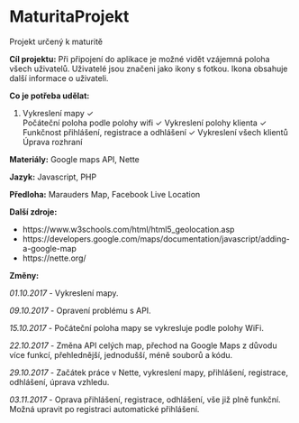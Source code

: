# MaturitaProjekt
Projekt určený k maturitě

<b>Cíl projektu:</b>
Při připojení do aplikace je možné vidět vzájemná poloha všech uživatelů.
Uživatelé jsou značeni jako ikony s fotkou. Ikona obsahuje další informace o uživateli.

<b>Co je potřeba udělat:</b>
<ol>
  <li>Vykreslení mapy ✓</li>
Počáteční poloha podle polohy wifi ✓
Vykreslení polohy klienta ✓
Funkčnost přihlášení, registrace a odhlášení ✓
Vykreslení všech klientů
Úprava rozhraní
  </ol>

<b>Materiály:</b>
Google maps API, Nette

<b>Jazyk:</b>
Javascript, PHP

<b>Předloha:</b>
Marauders Map, Facebook Live Location

<b>Další zdroje:</b>
<ul>
  <li>https://www.w3schools.com/html/html5_geolocation.asp</li>
  <li>https://developers.google.com/maps/documentation/javascript/adding-a-google-map</li>
  <li>https://nette.org/</li>
</ul>

<b>Změny:</b>


<i>01.10.2017</i> - Vykreslení mapy.

<i>09.10.2017</i> - Opravení problému s API.

<i>15.10.2017</i> - Počáteční poloha mapy se vykresluje podle polohy WiFi.

<i>22.10.2017</i> - Změna API celých map, přechod na Google Maps z důvodu více funkcí, přehlednější, jednodušší, méně souborů a kódu.

<i>29.10.2017</i> - Začátek práce v Nette, vykreslení mapy, přihlášení, registrace, odhlášení, úprava vzhledu.

<i>03.11.2017</i> - Oprava přihlášení, registrace, odhlášení, vše již plně funkční. Možná upravit po registraci automatické přihlášení.
